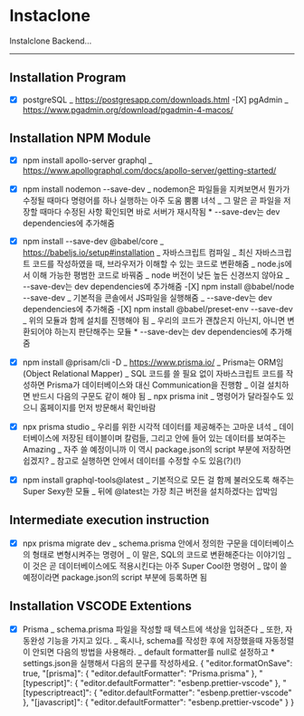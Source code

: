 # Instaclone

Instalclone Backend...

---

## Installation Program

-[X] postgreSQL
_ https://postgresapp.com/downloads.html -[X] pgAdmin
_ https://www.pgadmin.org/download/pgadmin-4-macos/

## Installation NPM Module

-[X] npm install apollo-server graphql
\_ https://www.apollographql.com/docs/apollo-server/getting-started/

-[X] npm install nodemon --save-dev
_ nodemon은 파일들을 지켜보면서 뭔가가 수정될 때마다 명령어를 하나 실행하는 아주 도움 뿜뿜 녀석
_ 그 말은 곧 파일을 저장할 때마다 수정된 사항 확인되면 바로 서버가 재시작됨 \* --save-dev는 dev dependencies에 추가해줌

-[X] npm install --save-dev @babel/core
_ https://babeljs.io/setup#installation
_ 자바스크립트 컴파일
_ 최신 자바스크립트 코드를 작성하였을 때, 브라우저가 이해할 수 있는 코드로 변환해줌
_ node.js에서 이해 가능한 평범한 코드로 바꿔줌
_ node 버전이 낮든 높든 신경쓰지 않아요
_ --save-dev는 dev dependencies에 추가해줌 -[X] npm install @babel/node --save-dev
_ 기본적을 콘솔에서 JS파일을 실행해줌
_ --save-dev는 dev dependencies에 추가해줌 -[X] npm install @babel/preset-env --save-dev
_ 위의 모듈과 함께 설치를 진행해야 됨
_ 우리의 코드가 괜찮은지 아닌지, 아니면 변환되어야 하는지 판단해주는 모듈 \* --save-dev는 dev dependencies에 추가해줌

-[X] npm install @prisam/cli -D
_ https://www.prisma.io/
_ Prisma는 ORM임 (Object Relational Mapper)
_ SQL 코드를 쓸 필요 없이 자바스크립트 코드를 작성하면 Prisma가 데이터베이스와 대신 Communication을 진행함
_ 이걸 설치하면 반드시 다음의 구문도 같이 해야 됨
_ npx prisma init
_ 명령어가 달라질수도 있으니 홈페이지를 먼저 방문해서 확인바람

-[X] npx prisma studio
\_ 우리를 위한 시각적 데이터를 제공해주는 고마운 녀석
\_ 데이터베이스에 저장된 테이블이며 칼럼들, 그리고 안에 들어 있는 데이터를 보여주는 Amazing
\_ 자주 쓸 예정이니까 이 역시 package.json의 script 부분에 저장하면 쉽겠지?
\_ 참고로 실행하면 안에서 데이터를 수정할 수도 있음(?)(!)

-[X] npm install graphql-tools@latest
\_ 기본적으로 모든 걸 함께 불러오도록 해주는 Super Sexy한 모듈
\_ 뒤에 @latest는 가장 최근 버전을 설치하겠다는 압박임

## Intermediate execution instruction

-[X] npx prisma migrate dev
\_ schema.prisma 안에서 정의한 구문을 데이터베이스의 형태로 변형시켜주는 명령어
\_ 이 말은, SQL의 코드로 변환해준다는 이야기임
\_이 것은 곧 데이터베이스에도 적용시킨다는 아주 Super Cool한 명령어
\_ 많이 쓸 예정이라면 package.json의 script 부분에 등록하면 됨

## Installation VSCODE Extentions

-[X] Prisma
_ schema.prisma 파일을 작성할 때 텍스트에 색상을 입혀준다
_ 또한, 자동완성 기능을 가지고 있다.
_ 혹시나, schema를 작성한 후에 저장했을때 자동정렬이 안되면 다음의 방법을 사용해라.
_ default formatter를 null로 설정하고 \* settings.json을 실행해서 다음의 문구를 작성하세요.
{
"editor.formatOnSave": true,
"[prisma]": {
"editor.defaultFormatter": "Prisma.prisma"
},
"[typescript]": {
"editor.defaultFormatter": "esbenp.prettier-vscode"
},
"[typescriptreact]": {
"editor.defaultFormatter": "esbenp.prettier-vscode"
},
"[javascript]": {
"editor.defaultFormatter": "esbenp.prettier-vscode"
}
}
